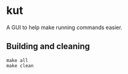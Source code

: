# kut
A GUI to help make running commands easier.

## Building and cleaning
```
make all
make clean
```
